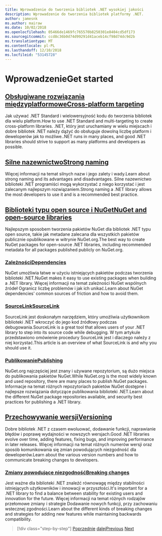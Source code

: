 ```yaml
---
title: Wprowadzenie do tworzenia bibliotek .NET wysokiej jakości
description: Wprowadzenie do tworzenia bibliotek platformy .NET.
author: jamesnk
ms.author: mairaw
ms.date: 10/02/2018
ms.openlocfilehash: 05466de1469fc765570b8250301e8404cd5df173
ms.sourcegitcommit: ccd8c36b0d74d99291d41aceb14cf98d74dc9d2b
ms.translationtype: MT
ms.contentlocale: pl-PL
ms.lasthandoff: 12/10/2018
ms.locfileid: "53145728"
---
```

# <a name="get-started"></a><span data-ttu-id="e3fcc-103">Wprowadzenie</span><span class="sxs-lookup"><span data-stu-id="e3fcc-103">Get started</span></span>

## <a name="cross-platform-targetingcross-platform-targetingmd"></a>[<span data-ttu-id="e3fcc-104">Obsługiwane rozwiązania międzyplatformowe</span><span class="sxs-lookup"><span data-stu-id="e3fcc-104">Cross-platform targeting</span></span>](./cross-platform-targeting.md)

<span data-ttu-id="e3fcc-105">Jak używać .NET Standard i wielowersyjność kodu do tworzenia bibliotek dla wielu platform.</span><span class="sxs-lookup"><span data-stu-id="e3fcc-105">How to use .NET Standard and multi-targeting to create cross-platform libraries.</span></span> <span data-ttu-id="e3fcc-106">.NET, który jest uruchamiany w wielu miejscach i dobre bibliotek .NET należy dążyć do obsługuje dowolną liczbę platform i deweloperów jak to możliwe.</span><span class="sxs-lookup"><span data-stu-id="e3fcc-106">.NET runs in many places, and good .NET libraries should strive to support as many platforms and developers as possible.</span></span>

## <a name="strong-namingstrong-namingmd"></a>[<span data-ttu-id="e3fcc-107">Silne nazewnictwo</span><span class="sxs-lookup"><span data-stu-id="e3fcc-107">Strong naming</span></span>](./strong-naming.md)

<span data-ttu-id="e3fcc-108">Więcej informacji na temat silnych nazw i jego zalety i wady.</span><span class="sxs-lookup"><span data-stu-id="e3fcc-108">Learn about strong naming and its advantages and disadvantages.</span></span> <span data-ttu-id="e3fcc-109">Silne nazewnictwo biblioteki .NET programiści mogą wykorzystać z niego korzystać i jest zalecanym najlepszym rozwiązaniem.</span><span class="sxs-lookup"><span data-stu-id="e3fcc-109">Strong naming a .NET library allows the most developers to use it and is a recommended best practice.</span></span>

## <a name="nuget-and-open-source-librariesnugetmd"></a>[<span data-ttu-id="e3fcc-110">Biblioteki typu open source i NuGet</span><span class="sxs-lookup"><span data-stu-id="e3fcc-110">NuGet and open-source libraries</span></span>](./nuget.md)

<span data-ttu-id="e3fcc-111">Najlepszym sposobem tworzenia pakietów NuGet dla bibliotek .NET typu open source, takie jak metadane zalecana dla wszystkich pakietów publicznie opublikowane w witrynie NuGet.org.</span><span class="sxs-lookup"><span data-stu-id="e3fcc-111">The best way to create NuGet packages for open-source .NET libraries, including recommended metadata for all packages published publicly on NuGet.org.</span></span>

### <a name="dependenciesdependenciesmd"></a>[<span data-ttu-id="e3fcc-112">Zależności</span><span class="sxs-lookup"><span data-stu-id="e3fcc-112">Dependencies</span></span>](./dependencies.md)

<span data-ttu-id="e3fcc-113">NuGet umożliwia łatwe w użyciu istniejących pakietów podczas tworzenia biblioteki .NET.</span><span class="sxs-lookup"><span data-stu-id="e3fcc-113">NuGet makes it easy to use existing packages when building a .NET library.</span></span> <span data-ttu-id="e3fcc-114">Więcej informacji na temat zależności NuGet wspólnych źródeł Ogranicz liczbę problemów i jak ich unikać.</span><span class="sxs-lookup"><span data-stu-id="e3fcc-114">Learn about NuGet dependencies' common sources of friction and how to avoid them.</span></span>

### <a name="sourcelinksourcelinkmd"></a>[<span data-ttu-id="e3fcc-115">SourceLink</span><span class="sxs-lookup"><span data-stu-id="e3fcc-115">SourceLink</span></span>](./sourcelink.md)

<span data-ttu-id="e3fcc-116">SourceLink jest doskonałym narzędziem, który umożliwia użytkownikom biblioteki .NET wkroczyć do jego kod źródłowy podczas debugowania.</span><span class="sxs-lookup"><span data-stu-id="e3fcc-116">SourceLink is a great tool that allows users of your .NET library to step into its source code while debugging.</span></span> <span data-ttu-id="e3fcc-117">W tym artykule przedstawiono omówienie procedury SourceLink jest i dlaczego należy z niej korzystać.</span><span class="sxs-lookup"><span data-stu-id="e3fcc-117">This article is an overview of what SourceLink is and why you should use it.</span></span>

### <a name="publishingpublish-nuget-packagemd"></a>[<span data-ttu-id="e3fcc-118">Publikowanie</span><span class="sxs-lookup"><span data-stu-id="e3fcc-118">Publishing</span></span>](./publish-nuget-package.md)

<span data-ttu-id="e3fcc-119">NuGet.org najczęściej jest znany i używane repozytorium, są dużo miejsca do publikowania pakietów NuGet.</span><span class="sxs-lookup"><span data-stu-id="e3fcc-119">While NuGet.org is the most widely known and used repository, there are many places to publish NuGet packages.</span></span> <span data-ttu-id="e3fcc-120">Informacje na temat różnych repozytoriach pakietów NuGet dostępne i najlepsze rozwiązania dotyczące publikowania biblioteki .NET.</span><span class="sxs-lookup"><span data-stu-id="e3fcc-120">Learn about the different NuGet package repositories available, and security best practices for publishing a .NET library.</span></span>

## <a name="versioningversioningmd"></a>[<span data-ttu-id="e3fcc-121">Przechowywanie wersji</span><span class="sxs-lookup"><span data-stu-id="e3fcc-121">Versioning</span></span>](./versioning.md)

<span data-ttu-id="e3fcc-122">Dobre bibliotek .NET z czasem ewoluować, dodawanie funkcji, naprawianie błędów i poprawę wydajności w nowszych wersjach.</span><span class="sxs-lookup"><span data-stu-id="e3fcc-122">Good .NET libraries evolve over time, adding features, fixing bugs, and improving performance in later releases.</span></span> <span data-ttu-id="e3fcc-123">Więcej informacji na temat różnych numerów wersji oraz sposób komunikowania się zmian powodujących niezgodność dla deweloperów.</span><span class="sxs-lookup"><span data-stu-id="e3fcc-123">Learn about the various version numbers and how to communicate breaking changes to developers.</span></span>

### <a name="breaking-changesbreaking-changesmd"></a>[<span data-ttu-id="e3fcc-124">Zmiany powodujące niezgodność</span><span class="sxs-lookup"><span data-stu-id="e3fcc-124">Breaking changes</span></span>](./breaking-changes.md)

<span data-ttu-id="e3fcc-125">Jest ważne dla biblioteki .NET znaleźć równowagę między stabilności istniejących użytkowników i innowacji w przyszłości.</span><span class="sxs-lookup"><span data-stu-id="e3fcc-125">It's important for a .NET library to find a balance between stability for existing users and innovation for the future.</span></span> <span data-ttu-id="e3fcc-126">Więcej informacji na temat różnych rodzajów przełomowe zmiany i strategie Dodawanie nowych funkcji, przy zachowaniu wstecznej zgodności.</span><span class="sxs-lookup"><span data-stu-id="e3fcc-126">Learn about the different kinds of breaking changes and strategies for adding new features while maintaining backwards compatibility.</span></span>

>[!div class="step-by-step"]
><span data-ttu-id="e3fcc-127">[Poprzednie](index.md)
>[dalej](cross-platform-targeting.md)</span><span class="sxs-lookup"><span data-stu-id="e3fcc-127">[Previous](index.md)
[Next](cross-platform-targeting.md)</span></span>